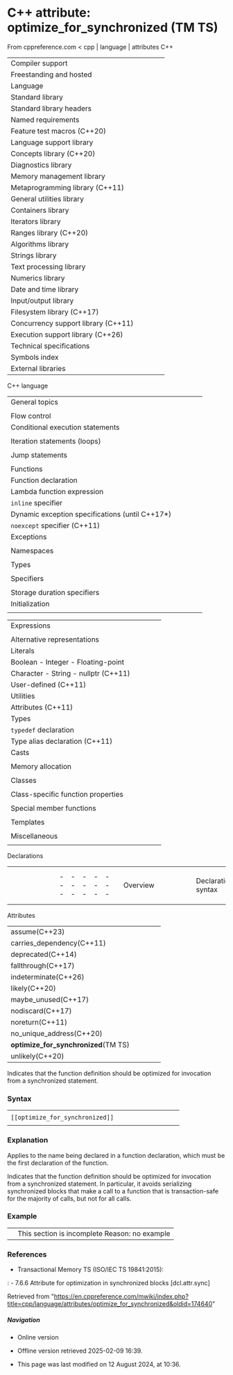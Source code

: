 # C++ attribute: optimize_for_synchronized (TM TS)

From cppreference.com
< cpp‎ | language‎ | attributes
C++

|  |  |  |  |  |
| --- | --- | --- | --- | --- |
| Compiler support | | | | |
| Freestanding and hosted | | | | |
| Language | | | | |
| Standard library | | | | |
| Standard library headers | | | | |
| Named requirements | | | | |
| Feature test macros (C++20) | | | | |
| Language support library | | | | |
| Concepts library (C++20) | | | | |
| Diagnostics library | | | | |
| Memory management library | | | | |
| Metaprogramming library (C++11) | | | | |
| General utilities library | | | | |
| Containers library | | | | |
| Iterators library | | | | |
| Ranges library (C++20) | | | | |
| Algorithms library | | | | |
| Strings library | | | | |
| Text processing library | | | | |
| Numerics library | | | | |
| Date and time library | | | | |
| Input/output library | | | | |
| Filesystem library (C++17) | | | | |
| Concurrency support library (C++11) | | | | |
| Execution support library (C++26) | | | | |
| Technical specifications | | | | |
| Symbols index | | | | |
| External libraries | | | | |

C++ language

|  |  |  |  |  |
| --- | --- | --- | --- | --- |
| General topics | | | | |
| |  |  |  |  |  | | --- | --- | --- | --- | --- | | Preprocessor | | | | | | Comments | | | | | | |  |  |  |  |  | | --- | --- | --- | --- | --- | | Keywords | | | | | | Escape sequences | | | | | |
| Flow control | | | | |
| Conditional execution statements | | | | |
| |  |  |  |  |  | | --- | --- | --- | --- | --- | | if | | | | | | |  |  |  |  |  | | --- | --- | --- | --- | --- | | switch | | | | | |
| Iteration statements (loops) | | | | |
| |  |  |  |  |  | | --- | --- | --- | --- | --- | | for | | | | | | range-`for` (C++11) | | | | | | |  |  |  |  |  | | --- | --- | --- | --- | --- | | while | | | | | | `do-while` | | | | | |
| Jump statements | | | | |
| |  |  |  |  |  | | --- | --- | --- | --- | --- | | continue - break | | | | | | |  |  |  |  |  | | --- | --- | --- | --- | --- | | goto - return | | | | | |
| Functions | | | | |
| Function declaration | | | | |
| Lambda function expression | | | | |
| `inline` specifier | | | | |
| Dynamic exception specifications (until C++17\*) | | | | |
| `noexcept` specifier (C++11) | | | | |
| Exceptions | | | | |
| |  |  |  |  |  | | --- | --- | --- | --- | --- | | `throw`-expression | | | | | | `try` block | | | | | | |  |  |  |  |  | | --- | --- | --- | --- | --- | |  | | | | | | `catch` handler | | | | | |
| Namespaces | | | | |
| |  |  |  |  |  | | --- | --- | --- | --- | --- | | Namespace declaration | | | | | | |  |  |  |  |  | | --- | --- | --- | --- | --- | | Namespace aliases | | | | | |
| Types | | | | |
| |  |  |  |  |  | | --- | --- | --- | --- | --- | | Fundamental types | | | | | | Enumeration types | | | | | | Function types | | | | | | |  |  |  |  |  | | --- | --- | --- | --- | --- | | Class/struct types | | | | | | Union types | | | | | |  | | | | | |
| Specifiers | | | | |
| |  |  |  |  |  | | --- | --- | --- | --- | --- | | `const`/`volatile` | | | | | | decltype (C++11) | | | | | | auto (C++11) | | | | | | |  |  |  |  |  | | --- | --- | --- | --- | --- | | constexpr (C++11) | | | | | | consteval (C++20) | | | | | | constinit (C++20) | | | | | |
| Storage duration specifiers | | | | |
| Initialization | | | | |
| |  |  |  |  |  | | --- | --- | --- | --- | --- | | Default-initialization | | | | | | Value-initialization | | | | | | Zero-initialization | | | | | | Copy-initialization | | | | | | Direct-initialization | | | | | | |  |  |  |  |  | | --- | --- | --- | --- | --- | | Aggregate initialization | | | | | | List-initialization (C++11) | | | | | | Constant initialization | | | | | | Reference initialization | | | | | |  | | | | | |

|  |  |  |  |  |
| --- | --- | --- | --- | --- |
| Expressions | | | | |
| |  |  |  |  |  | | --- | --- | --- | --- | --- | | Value categories | | | | | | Order of evaluation | | | | | | |  |  |  |  |  | | --- | --- | --- | --- | --- | | Operators | | | | | | Operator precedence | | | | | |
| Alternative representations | | | | |
| Literals | | | | |
| Boolean - Integer - Floating-point | | | | |
| Character - String - nullptr (C++11) | | | | |
| User-defined (C++11) | | | | |
| Utilities | | | | |
| Attributes (C++11) | | | | |
| Types | | | | |
| `typedef` declaration | | | | |
| Type alias declaration (C++11) | | | | |
| Casts | | | | |
| |  |  |  |  |  | | --- | --- | --- | --- | --- | | Implicit conversions | | | | | | static_cast | | | | | | const_cast | | | | | | |  |  |  |  |  | | --- | --- | --- | --- | --- | | Explicit conversions | | | | | | dynamic_cast | | | | | | reinterpret_cast | | | | | |
| Memory allocation | | | | |
| |  |  |  |  |  | | --- | --- | --- | --- | --- | | `new` expression | | | | | | |  |  |  |  |  | | --- | --- | --- | --- | --- | | `delete` expression | | | | | |
| Classes | | | | |
| |  |  |  |  |  | | --- | --- | --- | --- | --- | | Class declaration | | | | | | Constructors | | | | | | `this` pointer | | | | | | |  |  |  |  |  | | --- | --- | --- | --- | --- | | Access specifiers | | | | | | `friend` specifier | | | | | |  | | | | | |
| Class-specific function properties | | | | |
| |  |  |  |  |  | | --- | --- | --- | --- | --- | | Virtual function | | | | | | `override` specifier (C++11) | | | | | | `final` specifier (C++11) | | | | | | |  |  |  |  |  | | --- | --- | --- | --- | --- | | explicit (C++11) | | | | | | static | | | | | |  | | | | | |
| Special member functions | | | | |
| |  |  |  |  |  | | --- | --- | --- | --- | --- | | Default constructor | | | | | | Copy constructor | | | | | | Move constructor (C++11) | | | | | | |  |  |  |  |  | | --- | --- | --- | --- | --- | | Copy assignment | | | | | | Move assignment (C++11) | | | | | | Destructor | | | | | |
| Templates | | | | |
| |  |  |  |  |  | | --- | --- | --- | --- | --- | | Class template | | | | | | Function template | | | | | | |  |  |  |  |  | | --- | --- | --- | --- | --- | | Template specialization | | | | | | Parameter packs (C++11) | | | | | |
| Miscellaneous | | | | |
| |  |  |  |  |  | | --- | --- | --- | --- | --- | | Inline assembly | | | | | | |  |  |  |  |  | | --- | --- | --- | --- | --- | | History of C++ | | | | | |

Declarations

|  |  |  |  |  |  |  |  |  |  |  |  |  |  |  |  |  |  |  |  |  |  |  |  |  |  |  |  |  |  |  |  |  |  |  |  |  |  |  |  |  |  |  |  |  |  |  |  |  |  |  |  |  |  |  |  |  |  |  |  |  |  |  |  |  |  |  |  |  |  |  |  |  |  |  |  |  |  |  |  |  |  |  |  |  |  |  |  |  |  |  |  |  |  |  |  |  |  |  |  |  |  |  |  |  |  |  |  |  |  |  |  |  |  |  |  |  |  |  |  |  |  |  |  |  |  |  |  |  |  |  |  |  |  |  |  |  |  |  |  |  |  |  |  |  |  |  |  |  |  |  |  |  |  |  |  |  |  |  |  |  |  |  |  |  |  |  |  |  |  |  |  |  |  |  |  |  |  |  |  |  |  |  |  |  |  |  |  |  |  |  |  |  |  |  |  |  |  |  |  |  |  |  |  |  |  |  |  |  |  |  |  |  |  |  |  |  |  |  |  |  |  |  |  |  |  |  |  |  |  |  |  |  |  |  |  |  |  |  |  |  |  |  |  |  |  |  |  |  |  |  |  |  |  |  |  |  |
| --- | --- | --- | --- | --- | --- | --- | --- | --- | --- | --- | --- | --- | --- | --- | --- | --- | --- | --- | --- | --- | --- | --- | --- | --- | --- | --- | --- | --- | --- | --- | --- | --- | --- | --- | --- | --- | --- | --- | --- | --- | --- | --- | --- | --- | --- | --- | --- | --- | --- | --- | --- | --- | --- | --- | --- | --- | --- | --- | --- | --- | --- | --- | --- | --- | --- | --- | --- | --- | --- | --- | --- | --- | --- | --- | --- | --- | --- | --- | --- | --- | --- | --- | --- | --- | --- | --- | --- | --- | --- | --- | --- | --- | --- | --- | --- | --- | --- | --- | --- | --- | --- | --- | --- | --- | --- | --- | --- | --- | --- | --- | --- | --- | --- | --- | --- | --- | --- | --- | --- | --- | --- | --- | --- | --- | --- | --- | --- | --- | --- | --- | --- | --- | --- | --- | --- | --- | --- | --- | --- | --- | --- | --- | --- | --- | --- | --- | --- | --- | --- | --- | --- | --- | --- | --- | --- | --- | --- | --- | --- | --- | --- | --- | --- | --- | --- | --- | --- | --- | --- | --- | --- | --- | --- | --- | --- | --- | --- | --- | --- | --- | --- | --- | --- | --- | --- | --- | --- | --- | --- | --- | --- | --- | --- | --- | --- | --- | --- | --- | --- | --- | --- | --- | --- | --- | --- | --- | --- | --- | --- | --- | --- | --- | --- | --- | --- | --- | --- | --- | --- | --- | --- | --- | --- | --- | --- | --- | --- | --- | --- | --- | --- | --- | --- | --- | --- | --- | --- | --- | --- | --- | --- | --- | --- | --- | --- | --- | --- | --- | --- | --- | --- | --- | --- | --- | --- | --- |
| |  |  |  |  |  | | --- | --- | --- | --- | --- | | Overview | | | | | | Declaration syntax | | | | | | **decl-specifier-seq** | | | | | | Declarator | | | | | | Conflicting declarations | | | | | | Specifiers | | | | | | typedef | | | | | | inline | | | | | | virtual function specifier | | | | | | explicit function specifier | | | | | | friend | | | | | | constexpr(C++11) | | | | | | consteval(C++20) | | | | | | constinit(C++20) | | | | | | Storage class specifiers | | | | | | Translation-unit-local (C++20) | | | | | | class/struct | | | | | | union | | | | | | enum | | | | | | decltype(C++11) | | | | | | auto(C++11) | | | | | | alignas(C++11) | | | | | | constvolatile | | | | | | Pack indexing specifier (C++26) | | | | | | Elaborated type specifier | | | | | | Attributes (C++11) | | | | | | |  |  |  |  |  | | --- | --- | --- | --- | --- | | Declarators | | | | | | Reference | | | | | | Pointer | | | | | | Array | | | | | | Block declarations | | | | | | Simple-declaration | | | | | | →Structured binding declaration (C++17) | | | | | | Alias declaration (C++11) | | | | | | Namespace alias definition | | | | | | using declaration | | | | | | `using` directive | | | | | | static_assert declaration (C++11) | | | | | | asm declaration | | | | | | Opaque enum declaration (C++11) | | | | | | Other declarations | | | | | | Namespace definition | | | | | | Function declaration | | | | | | Class template declaration | | | | | | Function template declaration | | | | | | Explicit template instantiation (C++11) | | | | | | Explicit template specialization | | | | | | Linkage specification | | | | | | Attribute declaration (C++11) | | | | | | Empty declaration | | | | | |  | | | | | |

Attributes

|  |  |  |  |  |
| --- | --- | --- | --- | --- |
| assume(C++23) | | | | |
| carries_dependency(C++11) | | | | |
| deprecated(C++14) | | | | |
| fallthrough(C++17) | | | | |
| indeterminate(C++26) | | | | |
| likely(C++20) | | | | |
| maybe_unused(C++17) | | | | |
| nodiscard(C++17) | | | | |
| noreturn(C++11) | | | | |
| no_unique_address(C++20) | | | | |
| ****optimize_for_synchronized****(TM TS) | | | | |
| unlikely(C++20) | | | | |

Indicates that the function definition should be optimized for invocation from a synchronized statement.

### Syntax

|  |  |  |  |  |  |  |  |  |  |
| --- | --- | --- | --- | --- | --- | --- | --- | --- | --- |
|  | | | | | | | | | |
| `[[optimize_for_synchronized]]` |  |  |
|  | | | | | | | | | |

### Explanation

Applies to the name being declared in a function declaration, which must be the first declaration of the function.

Indicates that the function definition should be optimized for invocation from a synchronized statement. In particular, it avoids serializing synchronized blocks that make a call to a function that is transaction-safe for the majority of calls, but not for all calls.

### Example

|  |  |
| --- | --- |
|  | This section is incomplete Reason: no example |

### References

- Transactional Memory TS (ISO/IEC TS 19841:2015):

:   - 7.6.6 Attribute for optimization in synchronized blocks [dcl.attr.sync]

Retrieved from "<https://en.cppreference.com/mwiki/index.php?title=cpp/language/attributes/optimize_for_synchronized&oldid=174640>"

##### Navigation

- Online version
- Offline version retrieved 2025-02-09 16:39.

- This page was last modified on 12 August 2024, at 10:36.